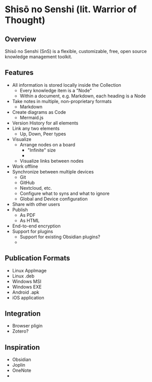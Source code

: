 # Shisō no Senshi (lit. Warrior of Thought)

## Overview

Shisō no Senshi (SnS) is a flexible, customizable, free, open source knowledge management toolkit.

## Features

- All information is stored locally inside the Collection
    - Every knowledge item is a "Node"
    - Within a document, e.g. Markdown, each heading is a Node
- Take notes in multiple, non-proprietary formats
    - Markdown
- Create diagrams as Code
    - Mermaid.js
- Version History for all elements
- Link any two elements
    - Up, Down, Peer types
- Visualize
    - Arrange nodes on a board
        - "Infinite" size
        -
    - Visualize links between nodes
- Work offline
- Synchronize between multiple devices
    - Git
    - GitHub
    - Nextcloud, etc.
    - Configure what to syns and what to ignore
    - Global and Device configuration
- Share with other users
- Publish
    - As PDF
    - As HTML
- End-to-end encryption
- Support for plugins
    - Support for existing Obsidian plugins?
    -

## Publication Formats

- Linux AppImage
- Linux .deb
- Windows MSI
- Windows EXE
- Android .apk
- iOS application

## Integration

- Browser pligin
- Zotero?

## Inspiration

- Obsidian
- Joplin
- OneNote
-
